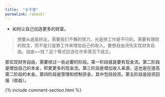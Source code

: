 ```yaml
---
title:  "关于我"
permalink: /about/
---
```


* 如何让自己创造更多的财富。

> 想要从底层挤出，需要我们不懈的努力，光是拼工作是不行的。需要有理财的观念，而不是只是靠工作来增加自己的收入。要想自由须先实现财务自由，自由==钱？这个等式应该在许多情况下成立。

那实现财务自由，需要经过一些必要的阶段。第一阶段就是要有现金流。第二阶段是增加自己的本金，积累更多的现金流。第三阶段是增加收入来源，这也是在提高第二阶段的本金。第四阶段是管理和控制资金，其中包括投资。第五阶段是投资回报（收益）。

{% include comment-section.html %}